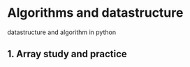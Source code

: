  # Algorithms and datastructure
datastructure and algorithm in python
## 1. Array study and practice
